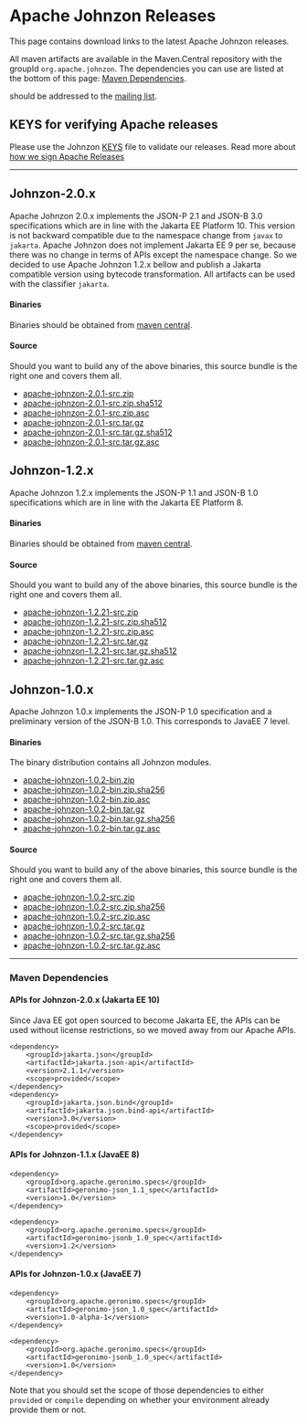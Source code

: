 <!---
Licensed to the Apache Software Foundation (ASF) under one
or more contributor license agreements.  See the NOTICE file
distributed with this work for additional information
regarding copyright ownership.  The ASF licenses this file
to you under the Apache License, Version 2.0 (the
"License"); you may not use this file except in compliance
with the License.  You may obtain a copy of the License at

  http://www.apache.org/licenses/LICENSE-2.0

Unless required by applicable law or agreed to in writing,
software distributed under the License is distributed on an
"AS IS" BASIS, WITHOUT WARRANTIES OR CONDITIONS OF ANY
KIND, either express or implied.  See the License for the
specific language governing permissions and limitations
under the License.
-->
# Apache Johnzon Releases

This page contains download links to the latest Apache Johnzon releases.

All maven artifacts are available in the Maven.Central repository with the groupId ``org.apache.johnzon``. 
The dependencies you can use are listed at the bottom of this page: [Maven Dependencies](#Maven_Dependencies).


should be addressed to the [mailing list](http://johnzon.apache.org/mail-lists.html).

## KEYS for verifying Apache releases

Please use the Johnzon [KEYS](https://downloads.apache.org/johnzon/KEYS) file to validate our releases.
Read more about [how we sign Apache Releases](http://www.apache.org/info/verification.html)


----------

## Johnzon-2.0.x

Apache Johnzon 2.0.x implements the JSON-P 2.1 and JSON-B 3.0 specifications which are in line with the Jakarta EE Platform 10. This version is not backward compatible due to the namespace change from `javax` to `jakarta`. 
Apache Johnzon does not implement Jakarta EE 9 per se, because there was no change in terms of APIs except the namespace change. 
So we decided to use Apache Johnzon 1.2.x bellow and publish a Jakarta compatible version using bytecode transformation. All artifacts can be used with the classifier `jakarta`.

#### Binaries
Binaries should be obtained from [maven central](https://repo.maven.apache.org/maven2/org/apache/johnzon/).


#### Source
Should you want to build any of the above binaries, this source bundle is the right one and covers them all.
* [apache-johnzon-2.0.1-src.zip](https://www.apache.org/dyn/closer.lua/johnzon/johnzon-2.0.1/apache-johnzon-2.0.1-src.zip)
* [apache-johnzon-2.0.1-src.zip.sha512](https://downloads.apache.org/johnzon/johnzon-2.0.1/apache-johnzon-2.0.1-src.zip.sha512)
* [apache-johnzon-2.0.1-src.zip.asc](https://downloads.apache.org/johnzon/johnzon-2.0.1/apache-johnzon-2.0.1-src.zip.asc)
* [apache-johnzon-2.0.1-src.tar.gz](https://www.apache.org/dyn/closer.lua/johnzon/johnzon-2.0.1/apache-johnzon-2.0.1-src.tar.gz)
* [apache-johnzon-2.0.1-src.tar.gz.sha512](https://downloads.apache.org/johnzon/johnzon-2.0.1/apache-johnzon-2.0.1-src.tar.gz.sha512)
* [apache-johnzon-2.0.1-src.tar.gz.asc](https://downloads.apache.org/johnzon/johnzon-2.0.1/apache-johnzon-2.0.1-src.tar.gz.asc)

## Johnzon-1.2.x

Apache Johnzon 1.2.x implements the JSON-P 1.1 and JSON-B 1.0 specifications which are in line with the Jakarta EE Platform 8.


#### Binaries
Binaries should be obtained from [maven central](https://repo.maven.apache.org/maven2/org/apache/johnzon/).


#### Source
Should you want to build any of the above binaries, this source bundle is the right one and covers them all.
* [apache-johnzon-1.2.21-src.zip](https://www.apache.org/dyn/closer.lua/johnzon/johnzon-1.2.21/apache-johnzon-1.2.21-src.zip)
* [apache-johnzon-1.2.21-src.zip.sha512](https://downloads.apache.org/johnzon/johnzon-1.2.21/apache-johnzon-1.2.21-src.zip.sha512)
* [apache-johnzon-1.2.21-src.zip.asc](https://downloads.apache.org/johnzon/johnzon-1.2.21/apache-johnzon-1.2.21-src.zip.asc)
* [apache-johnzon-1.2.21-src.tar.gz](https://www.apache.org/dyn/closer.lua/johnzon/johnzon-1.2.21/apache-johnzon-1.2.21-src.tar.gz)
* [apache-johnzon-1.2.21-src.tar.gz.sha512](https://downloads.apache.org/johnzon/johnzon-1.2.21/apache-johnzon-1.2.21-src.tar.gz.sha512)
* [apache-johnzon-1.2.21-src.tar.gz.asc](https://downloads.apache.org/johnzon/johnzon-1.2.21/apache-johnzon-1.2.21-src.tar.gz.asc)

## Johnzon-1.0.x

Apache Johnzon 1.0.x implements the JSON-P 1.0 specification and a preliminary version of the JSON-B 1.0.
This corresponds to JavaEE 7 level.

#### Binaries
The binary distribution contains all Johnzon modules.

* [apache-johnzon-1.0.2-bin.zip](https://www.apache.org/dyn/closer.lua/johnzon/johnzon-1.0.2/apache-johnzon-1.0.2-bin.zip)
* [apache-johnzon-1.0.2-bin.zip.sha256](https://downloads.apache.org/johnzon/johnzon-1.0.2/apache-johnzon-1.0.2-bin.zip.sha256)
* [apache-johnzon-1.0.2-bin.zip.asc](https://downloads.apache.org/johnzon/johnzon-1.0.2/apache-johnzon-1.0.2-bin.zip.asc)
* [apache-johnzon-1.0.2-bin.tar.gz](https://www.apache.org/dyn/closer.lua/johnzon/johnzon-1.0.2/apache-johnzon-1.0.2-bin.tar.gz)
* [apache-johnzon-1.0.2-bin.tar.gz.sha256](https://downloads.apache.org/johnzon/johnzon-1.0.2/apache-johnzon-1.0.2-bin.tar.gz.sha256)
* [apache-johnzon-1.0.2-bin.tar.gz.asc](https://downloads.apache.org/johnzon/johnzon-1.0.2/apache-johnzon-1.0.2-bin.tar.gz.asc)

#### Source
Should you want to build any of the above binaries, this source bundle is the right one and covers them all.

* [apache-johnzon-1.0.2-src.zip](https://www.apache.org/dyn/closer.lua/johnzon/johnzon-1.0.2/apache-johnzon-1.0.2-src.zip)
* [apache-johnzon-1.0.2-src.zip.sha256](https://downloads.apache.org/johnzon/johnzon-1.0.2/apache-johnzon-1.0.2-src.zip.sha256)
* [apache-johnzon-1.0.2-src.zip.asc](https://downloads.apache.org/johnzon/johnzon-1.0.2/apache-johnzon-1.0.2-src.zip.asc)
* [apache-johnzon-1.0.2-src.tar.gz](https://www.apache.org/dyn/closer.lua/johnzon/johnzon-1.0.2/apache-johnzon-1.0.2-src.tar.gz)
* [apache-johnzon-1.0.2-src.tar.gz.sha256](https://downloads.apache.org/johnzon/johnzon-1.0.2/apache-johnzon-1.0.2-src.tar.gz.sha256)
* [apache-johnzon-1.0.2-src.tar.gz.asc](https://downloads.apache.org/johnzon/johnzon-1.0.2/apache-johnzon-1.0.2-src.tar.gz.asc)
-------

### Maven Dependencies

#### APIs for Johnzon-2.0.x (Jakarta EE 10)

Since Java EE got open sourced to become Jakarta EE, the APIs can be used without license restrictions, so we moved away from our Apache APIs.

    <dependency>
        <groupId>jakarta.json</groupId>
        <artifactId>jakarta.json-api</artifactId>
        <version>2.1.1</version>
        <scope>provided</scope>
    </dependency>
    <dependency>
        <groupId>jakarta.json.bind</groupId>
        <artifactId>jakarta.json.bind-api</artifactId>
        <version>3.0</version>
        <scope>provided</scope>
    </dependency>

#### APIs for Johnzon-1.1.x (JavaEE 8)

    <dependency>
        <groupId>org.apache.geronimo.specs</groupId>
        <artifactId>geronimo-json_1.1_spec</artifactId>
        <version>1.0</version>
    </dependency>

    <dependency>
        <groupId>org.apache.geronimo.specs</groupId>
        <artifactId>geronimo-jsonb_1.0_spec</artifactId>
        <version>1.2</version>
    </dependency>

#### APIs for Johnzon-1.0.x (JavaEE 7)

    <dependency>
        <groupId>org.apache.geronimo.specs</groupId>
        <artifactId>geronimo-json_1.0_spec</artifactId>
        <version>1.0-alpha-1</version>
    </dependency>

    <dependency>
        <groupId>org.apache.geronimo.specs</groupId>
        <artifactId>geronimo-jsonb_1.0_spec</artifactId>
        <version>1.0</version>
    </dependency>

Note that you should set the scope of those dependencies to either `provided` or `compile` depending on whether your environment already provide them or not.
